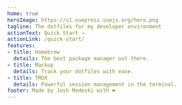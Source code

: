 ```yaml
---
home: true
heroImage: https://v1.vuepress.vuejs.org/hero.png
tagline: The dotfiles for my developer environment
actionText: Quick Start →
actionLink: /quick-start/
features:
- title: Homebrew
  details: The best package manager out there.
- title: Mackup
  details: Track your dotfiles with ease.
- title: TMUX
  details: Powerful session management in the terminal.
footer: Made by Josh Medeski with ❤️
---
```

